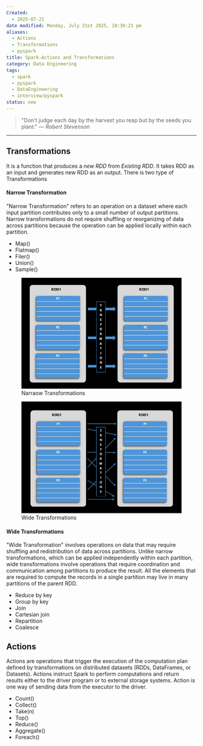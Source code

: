 ```yaml
---
Created:
  - 2025-07-21
date modified: Monday, July 21st 2025, 10:39:21 pm
aliases:
  - Actions
  - Transformations
  - pyspark
title: Spark-Actions and Transformations
category: Data Engineering
tags:
  - spark
  - pyspark
  - DataEngineering
  - interview/pyspark
status: new
---
```

> "Don't judge each day by the harvest you reap but by the seeds you plant."
> <cite>— Robert Stevenson</cite>

---

## Transformations

It is a function that produces a _new RDD_ from _Existing RDD_. It takes RDD as an input and generates new RDD as an output. There is two type of Transformations

#### Narrow Transformation

"Narrow Transformation" refers to an operation on a dataset where each input partition contributes only to a small number of output partitions. Narrow transformations do not require shuffling or reorganizing of data across partitions because the operation can be applied locally within each partition.

- Map()
- Flatmap()
- Filer()
- Union()
- Sample()


<div class="image-row large" style="max-width: 1200px;">
  <figure>
    <img src="asset/Narraow Transformations.png">
    <figcaption>Narraow Transformations</figcaption>
  </figure>
    <figure>
    <img src="asset/Wide Transformations.png">
    <figcaption>Wide Transformations</figcaption>
  </figure>
</div>

#### Wide Transformations

"Wide Transformation" involves operations on data that may require shuffling and redistribution of data across partitions. Unlike narrow transformations, which can be applied independently within each partition, wide transformations involve operations that require coordination and communication among partitions to produce the result. All the elements that are required to compute the records in a single partition may live in many partitions of the parent RDD.

- Reduce by key
- Group by key
- Join
- Cartesian join
- Repartition
- Coalesce

## Actions

Actions are operations that trigger the execution of the computation plan defined by transformations on distributed datasets (RDDs, DataFrames, or Datasets). Actions instruct Spark to perform computations and return results either to the driver program or to external storage systems. Action is one way of sending data from the executor to the driver. 

- Count()
- Collect()
- Take(n)
- Top()
- Reduce()
- Aggregate()
- Foreach()